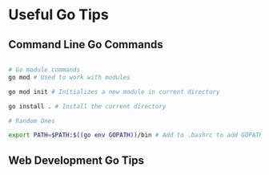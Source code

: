# Useful Go Tips

## Command Line Go Commands
```bash

# Go module commands
go mod # Used to work with modules

go mod init # Initializes a new module in current directory

go install . # Install the current directory

# Random Ones

export PATH=$PATH:$((go env GOPATH))/bin # Add to .bashrc to add GOPATH

```


## Web Development Go Tips
